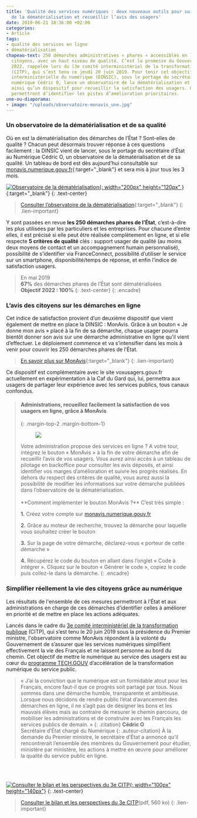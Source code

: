 ```yaml
---
title: 'Qualité des services numériques : deux nouveaux outils pour suivre l’avancée
  de la dématérialisation et recueillir l’avis des usagers'
date: 2019-06-21 18:36:00 +02:00
categories:
- Article
tags:
- qualité des services en ligne
- dématérialisation
chapeau-text: 250 démarches administratives « phares » accessibles en ligne pour les
  citoyens, avec un haut niveau de qualité. C’est la promesse du Gouvernement pour
  2022, rappelée lors du [3e comité interministériel de la transformation publique](https://www.gouvernement.fr/transformation-publique-le-gouvernement-tient-ses-engagements){:target="_blank"}
  (CITP), qui s’est tenu ce jeudi 20 juin 2019. Pour tenir cet objectif, la direction
  interministérielle du numérique (DINSIC), sous le portage du secrétaire d’État au
  numérique Cédric O, lance un observatoire de la dématérialisation et de sa qualité,
  ainsi qu’un dispositif pour recueillir la satisfaction des usagers. Ces deux outils
  permettront d’identifier les pistes d’amélioration prioritaires.
une-ou-diaporama:
- image: "/uploads/observatoire-monavis_une.jpg"
---
```


### Un observatoire de la dématérialisation et de sa qualité

Où en est la dématérialisation des démarches de l’État ? Sont-elles de qualité ? Chacun peut désormais trouver réponse à ces questions facilement : la DINSIC vient de lancer, sous le portage du secrétaire d’État au Numérique Cédric O, un observatoire de la dématérialisation et de sa qualité. Un tableau de bord est dès aujourd’hui consultable sur [monavis.numerique.gouv.fr](https://monavis.numerique.gouv.fr/){:target="_blank"} et sera mis à jour tous les 3 mois.

[![Observatoire de la dématérialisation](/uploads/capture-observatoire-300.png){: width="200px" height="120px" }](https://monavis.numerique.gouv.fr/observatoire/){:target="_blank"}
{: .text-center}
> [Consulter l’observatoire de la dématérialisation](https://monavis.numerique.gouv.fr/observatoire/){:target="_blank"}
{: .lien-important}

Y sont passées en revue **les 250 démarches phares de l’État**, c’est-à-dire les plus utilisées par les particuliers et les entreprises. Pour chacune d’entre elles, il est précisé si elle peut être réalisée complètement en ligne, et si elle respecte **5 critères de qualité** clés : support usager de qualité (au moins deux moyens de contact et un accompagnement humain personnalisé), possibilité de s’identifier via FranceConnect, possibilité d’utiliser le service sur un smartphone, disponibilité/temps de réponse, et enfin l’indice de satisfaction usagers.

> En mai 2019
> <br>
> **67%** des démarches phares de l’État sont dématérialisées
> <br>
> **Objectif 2022 : 100%**
{: .text-center}
{: .encadre}

### L’avis des citoyens sur les démarches en ligne

Cet indice de satisfaction provient d’un deuxième dispositif que vient également de mettre en place la DINSIC : MonAvis. Grâce à un bouton « Je donne mon avis » placé à la fin de sa démarche, chaque usager pourra bientôt donner son avis sur une démarche administrative en ligne qu’il vient d’effectuer. Le déploiement commence et va s’intensifier dans les mois à venir pour couvrir les 250 démarches phares de l’État.

> [En savoir plus sur MonAvis](https://monavis.numerique.gouv.fr/Aide/Donner%20son%20avis){:target="_blank"}
{: .lien-important}

Ce dispositif est complémentaire avec le site voxusagers.gouv.fr actuellement en expérimentation à la Caf du Gard qui, lui, permettra aux usagers de partager leur expérience avec les services publics, tous canaux confondus.


> #### Administrations, recueillez facilement la satisfaction de vos usagers en ligne, grâce à MonAvis
> {: .margin-top-2 .margin-bottom-1}
> <figure class='image-right' margin-top='3'><img src="/uploads/Bouton_Je_donne_mon_avis_bleu-200.png"/></figure>Votre administration propose des services en ligne ? A votre tour, intégrez le bouton « MonAvis » à la fin de votre démarche afin de recueillir l’avis de vos usagers. Vous aurez ainsi accès à un tableau de pilotage en backoffice pour consulter les avis déposés, et ainsi identifier vos marges d’amélioration et suivre les progrès réalisés. En dehors du respect des critères de qualité, vous aurez aussi la possibilité de modifier les informations sur votre démarche publiées dans l’observatoire de la dématérialisation.
> <br>
> <br>
> **Comment implémenter le bouton MonAvis ?** C’est très simple :
> 
> **1.** Créez votre compte sur [monavis.numerique.gouv.fr](https://monavis.numerique.gouv.fr/login/XWiki/XWikiLogin?xredirect=%2FXWiki%2FXWikiRegister)
> 
> **2.** Grâce au moteur de recherche, trouvez la démarche pour laquelle vous souhaitez créer le bouton
> 
> **3.** Sur la page de votre démarche, déclarez-vous « porteur de cette démarche »
> 
> **4.** Récupérez le code du bouton en allant dans l’onglet « Code à intégrer ». Cliquez sur le bouton « Générer le code », copiez le code puis collez-le dans la démarche.
{: .encadre}



### Simplifier réellement la vie des citoyens grâce au numérique

Les résultats de l'ensemble de ces mesures permettront à l’État et aux administrations en charge de ces démarches d’identifier celles à améliorer en priorité et de mettre en place les actions adéquates.

Lancés dans le cadre du [3e comité interministériel de la transformation publique](https://www.gouvernement.fr/transformation-publique-le-gouvernement-tient-ses-engagements) (CITP), qui s’est tenu le 20 juin 2019 sous la présidence du Premier ministre, l'observatoire comme MonAvis répondent à la volonté du Gouvernement de s’assurer que les services numériques simplifient effectivement la vie des Français et ne laissent personne au bord du chemin. Cet objectif de mettre le numérique au service des usagers est au cœur du [programme TECH.GOUV](https://www.numerique.gouv.fr/actualites/tech-gouv-accelerer-la-transformation-numerique-du-service-public/) d’accélération de la transformation numérique du service public.

 
>« J’ai la conviction que le numérique est un formidable atout pour les Français, encore faut-il que ce progrès soit partagé par tous. Nous sommes dans une démarche humble, transparente et ambitieuse. Lorsque nous décidons de rendre public l’état d’avancement des démarches en ligne, il ne s’agit pas de désigner les bons et les mauvais élèves mais au contraire de mesurer le chemin parcouru, de mobiliser les administrations et de construire avec les Français les services publics de demain. »
{: .citation}
> **Cédric O** 
> <br>Secrétaire d’État chargé du Numérique
{: .auteur-citation}
À la demande du Premier ministre, le secrétaire d’État a annoncé qu’il rencontrerait l’ensemble des membres du Gouvernement pour étudier, ministère par ministère, les actions à mettre en œuvre pour améliorer la qualité du service public en ligne.
<br>
<br>

[![Consulter le bilan et les perspectives du 3e CITP](/uploads/couv-doc-citp-3-280contour.jpg){: width="100px" height="140px"}](https://www.gouvernement.fr/sites/default/files/document/document/2019/06/dossier_-_bilan_et_perspectives_du_3eme_comite_interministeriel_de_la_transformation_publique_-_20.06.2019.pdf)
{: .text-center}
> [Consulter le bilan et les perspectives du 3e CITP](https://www.gouvernement.fr/sites/default/files/document/document/2019/06/dossier_-_bilan_et_perspectives_du_3eme_comite_interministeriel_de_la_transformation_publique_-_20.06.2019.pdf)(pdf, 560 ko) 
{: .lien-important}
